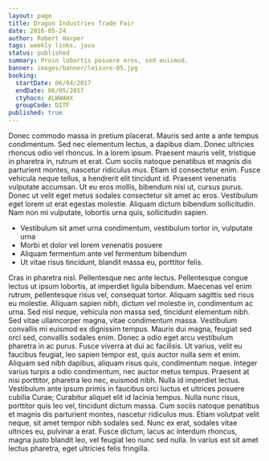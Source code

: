 ```yaml
---
layout: page
title: Dragon Industries Trade Fair
date: 2016-05-24
author: Robert Harper
tags: weekly links, java
status: published
summary: Proin lobortis posuere eros, sed euismod.
banner: images/banner/leisure-05.jpg
booking:
  startDate: 06/04/2017
  endDate: 06/05/2017
  ctyhocn: ALWWAHX
  groupCode: DITF
published: true
---
```

Donec commodo massa in pretium placerat. Mauris sed ante a ante tempus condimentum. Sed nec elementum lectus, a dapibus diam. Donec ultricies rhoncus odio vel rhoncus. In a lorem ipsum. Praesent mauris velit, tristique in pharetra in, rutrum et erat. Cum sociis natoque penatibus et magnis dis parturient montes, nascetur ridiculus mus. Etiam id consectetur enim. Fusce vehicula neque tellus, a hendrerit elit tincidunt id. Praesent venenatis vulputate accumsan. Ut eu eros mollis, bibendum nisi ut, cursus purus. Donec ut velit eget metus sodales consectetur sit amet ac eros. Vestibulum eget lorem ut erat egestas molestie. Aliquam dictum bibendum sollicitudin. Nam non mi vulputate, lobortis urna quis, sollicitudin sapien.

* Vestibulum sit amet urna condimentum, vestibulum tortor in, vulputate urna
* Morbi et dolor vel lorem venenatis posuere
* Aliquam fermentum ante vel fermentum bibendum
* Ut vitae risus tincidunt, blandit massa eu, porttitor felis.

Cras in pharetra nisl. Pellentesque nec ante lectus. Pellentesque congue lectus ut ipsum lobortis, at imperdiet ligula bibendum. Maecenas vel enim rutrum, pellentesque risus vel, consequat tortor. Aliquam sagittis sed risus eu molestie. Aliquam sapien nibh, dictum vel molestie in, condimentum ac urna. Sed nisl neque, vehicula non massa sed, tincidunt elementum nibh. Sed vitae ullamcorper magna, vitae condimentum massa. Vestibulum convallis mi euismod ex dignissim tempus.
Mauris dui magna, feugiat sed orci sed, convallis sodales enim. Donec a odio eget arcu vestibulum pharetra in ac purus. Fusce viverra at dui ac facilisis. Ut varius, velit eu faucibus feugiat, leo sapien tempor est, quis auctor nulla sem et enim. Aliquam sed nibh dapibus, aliquam risus quis, condimentum neque. Integer varius turpis a odio condimentum, nec auctor metus tempus. Praesent at nisi porttitor, pharetra leo nec, euismod nibh. Nulla id imperdiet lectus. Vestibulum ante ipsum primis in faucibus orci luctus et ultrices posuere cubilia Curae; Curabitur aliquet elit id lacinia tempus. Nulla nunc risus, porttitor quis leo vel, tincidunt dictum massa. Cum sociis natoque penatibus et magnis dis parturient montes, nascetur ridiculus mus. Etiam volutpat velit neque, sit amet tempor nibh sodales sed. Nunc ex erat, sodales vitae ultrices eu, pulvinar a erat. Fusce dictum, lacus ac interdum rhoncus, magna justo blandit leo, vel feugiat leo nunc sed nulla. In varius est sit amet lectus pharetra, eget ultricies felis fringilla.
